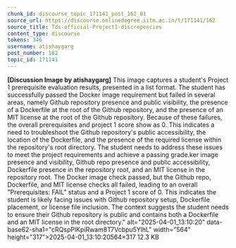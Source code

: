 ```yaml
---
chunk_id: discourse_topic_171141_post_162_01
source_url: https://discourse.onlinedegree.iitm.ac.in/t/171141/162
source_title: Tds-official-Project1-discrepencies
content_type: discourse
tokens: 346
username: atishaygarg
post_number: 162
topic_id: 171141
---
```


**[Discussion Image by atishaygarg]** This image captures a student's Project 1 prerequisite evaluation results, presented in a list format. The student has successfully passed the Docker image requirement but failed in several areas, namely Github repository presence and public visibility, the presence of a Dockerfile at the root of the Github repository, and the presence of an MIT license at the root of the Github repository. Because of these failures, the overall prerequisites and project 1 score show as 0. This indicates a need to troubleshoot the Github repository's public accessibility, the location of the Dockerfile, and the presence of the required license within the repository's root directory. The student needs to address these issues to meet the project requirements and achieve a passing grade.ker image presence and visibility, Github repo presence and public accessibility, Dockerfile presence in the repository root, and an MIT license in the repository root. The Docker image check passed, but the Github repo, Dockerfile, and MIT license checks all failed, leading to an overall "Prerequisites: FAIL" status and a Project 1 score of 0. This indicates the student is likely facing issues with Github repository setup, Dockerfile placement, or license file inclusion. The context suggests the student needs to ensure their Github repository is public and contains both a Dockerfile and an MIT license in the root directory." alt="2025-04-01_13:10:20" data-base62-sha1="cRQspPlKpiRwam8T7Vcbpu5YlhL" width="564" height="317">2025-04-01_13:10:20564×317 12.3 KB
